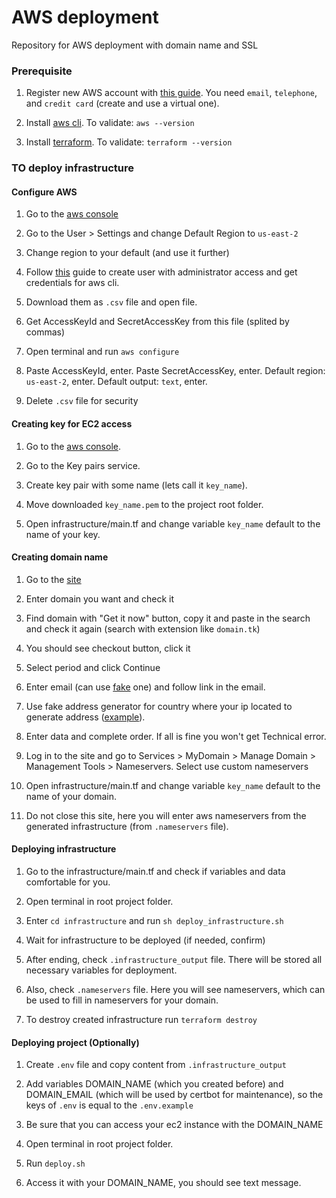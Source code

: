 # AWS deployment

Repository for AWS deployment with domain name and SSL

### Prerequisite

1. Register new AWS account with [this guide](https://analyticshut.com/create-aws-account/). You need `email`, `telephone`, and `credit card` (create and use a virtual one). 

2. Install [aws cli](https://docs.aws.amazon.com/cli/latest/userguide/getting-started-install.html). To validate: `aws --version`

3. Install [terraform](https://www.terraform.io/downloads). To validate: `terraform --version`

### TO deploy infrastructure


#### Configure AWS

1. Go to the [aws console](http://console.aws.amazon.com)

2. Go to the User > Settings and change Default Region to `us-east-2`

3. Change region to your default (and use it further)

4. Follow [this](https://docs.aws.amazon.com/cli/latest/userguide/cli-configure-quickstart.html#cli-configure-quickstart-creds) guide to create user with administrator access and get credentials for aws cli.

5. Download them as `.csv` file and open file.

6. Get AccessKeyId and SecretAccessKey from this file (splited by commas)

7. Open terminal and run `aws configure`

8. Paste AccessKeyId, enter. Paste SecretAccessKey, enter. Default region: `us-east-2`, enter. Default output: `text`, enter.

9. Delete `.csv` file for security


#### Creating key for EC2 access

1. Go to the [aws console](http://console.aws.amazon.com).

2. Go to the Key pairs service.

3. Create key pair with some name (lets call it `key_name`).

4. Move downloaded `key_name.pem` to the project root folder.

5. Open infrastructure/main.tf and change variable `key_name` default to the name of your key.


#### Creating domain name

1. Go to the [site](https://www.freenom.com/en/index.html?lang=en)

2. Enter domain you want and check it

3. Find domain with "Get it now" button, copy it and paste in the search and check it again (search with extension like `domain.tk`)

4. You should see checkout button, click it

5. Select period and click Continue

6. Enter email (can use [fake](https://10minutemail.com) one) and follow link in the email.

7. Use fake address generator for country where your ip located to generate address ([example](https://www.fakexy.com/ua-fake-address-generator-volinska-oblast)).

10. Enter data and complete order. If all is fine you won't get Technical error.

11. Log in to the site and go to Services > MyDomain > Manage Domain > Management Tools > Nameservers. Select use custom nameservers

12.  Open infrastructure/main.tf and change variable `key_name` default to the name of your domain.

13. Do not close this site, here you will enter aws nameservers from the generated infrastructure (from `.nameservers` file).


#### Deploying infrastructure

1. Go to the infrastructure/main.tf and check if variables and data comfortable for you.

2. Open terminal in root project folder.

3. Enter `cd infrastructure` and run `sh deploy_infrastructure.sh`

4. Wait for infrastructure to be deployed (if needed, confirm)

5. After ending, check `.infrastructure_output` file. There will be stored all necessary variables for deployment.

6. Also, check `.nameservers` file. Here you will see nameservers, which can be used to fill in nameservers for your domain.

7. To destroy created infrastructure run `terraform destroy`

#### Deploying project (Optionally)

1. Create `.env` file and copy content from `.infrastructure_output`

2. Add variables DOMAIN_NAME (which you created before) and DOMAIN_EMAIL (which will be used by certbot for maintenance), so the keys of `.env` is equal to the `.env.example`

3. Be sure that you can access your ec2 instance with the DOMAIN_NAME

2. Open terminal in root project folder.

3. Run `deploy.sh`

4. Access it with your DOMAIN_NAME, you should see text message.